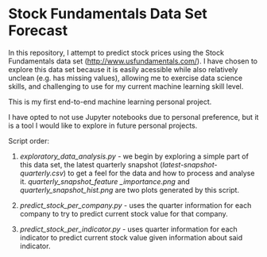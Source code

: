 # Stock Fundamentals Data Set Forecast

In this repository, I attempt to predict stock prices using the Stock Fundamentals data set 
(http://www.usfundamentals.com/). I have chosen to explore this data set because it is easily acessible while also
relatively unclean (e.g. has missing values), allowing me to exercise data science skills, and challenging to use 
for my current machine learning skill level.

This is my first end-to-end machine learning personal project.

I have opted to not use Jupyter notebooks due to personal preference, but it is a tool I would like to explore in future
personal projects.

Script order:
1. *exploratory_data_analysis.py* - we begin by exploring a simple part of this data set, the latest quarterly snapshot
(*latest-snapshot-quarterly.csv*) to get a feel for the data and how to process and analyse it. *quarterly_snapshot_feature
_importance.png* and *quarterly_snapshot_hist.png* are two plots generated by this script.

2. *predict_stock_per_company.py* - uses the quarter information for each company to try
to predict current stock value for that company.

3. *predict_stock_per_indicator.py* - uses quarter information for each indicator to predict current stock value
given information about said indicator.